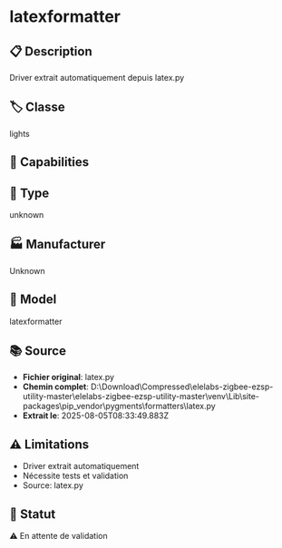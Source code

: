 # latexformatter

## 📋 Description
Driver extrait automatiquement depuis latex.py

## 🏷️ Classe
lights

## 🔧 Capabilities


## 📡 Type
unknown

## 🏭 Manufacturer
Unknown

## 📱 Model
latexformatter

## 📚 Source
- **Fichier original**: latex.py
- **Chemin complet**: D:\Download\Compressed\elelabs-zigbee-ezsp-utility-master\elelabs-zigbee-ezsp-utility-master\venv\Lib\site-packages\pip\_vendor\pygments\formatters\latex.py
- **Extrait le**: 2025-08-05T08:33:49.883Z

## ⚠️ Limitations
- Driver extrait automatiquement
- Nécessite tests et validation
- Source: latex.py

## 🚀 Statut
⚠️ En attente de validation
